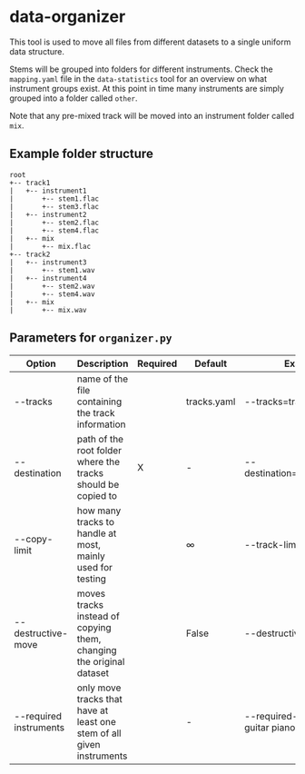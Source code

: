 # data-organizer
This tool is used to move all files from different datasets to a single uniform data structure.

Stems will be grouped into folders for different instruments. Check the `mapping.yaml` file in the `data-statistics`
tool for an overview on what instrument groups exist. At this point in time many instruments are simply grouped into a
folder called `other`.

Note that any pre-mixed track will be moved into an instrument folder called `mix`.

## Example folder structure
```
root
+-- track1
|   +-- instrument1
|       +-- stem1.flac
|       +-- stem3.flac
|   +-- instrument2
|       +-- stem2.flac
|       +-- stem4.flac
|   +-- mix
|       +-- mix.flac
+-- track2
|   +-- instrument3
|       +-- stem1.wav
|   +-- instrument4
|       +-- stem2.wav
|       +-- stem4.wav
|   +-- mix
|       +-- mix.wav
```

## Parameters for `organizer.py`

| Option                 | Description                                                           | Required | Default     | Example                             |
|------------------------|-----------------------------------------------------------------------|----------|-------------|-------------------------------------|
| --tracks               | name of the file containing the track information                     |          | tracks.yaml | --tracks=tracks.yaml                |
| --destination          | path of the root folder where the tracks should be copied to          | X        | -           | --destination=D:\ba_data\test       |
| --copy-limit           | how many tracks to handle at most, mainly used for testing            |          | ∞           | --track-limit=2                     |
| --destructive-move     | moves tracks instead of copying them, changing the original dataset   |          | False       | --destructive-move false            |
| --required instruments | only move tracks that have at least one stem of all given instruments |          | -           | --required-instruments guitar piano |
